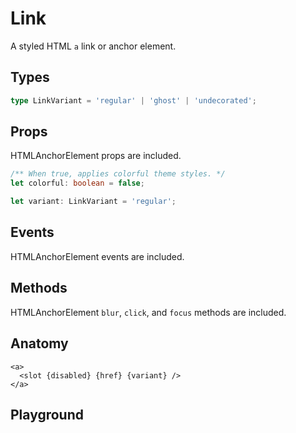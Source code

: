 <script>
    import Playground from './LinkPlayground.svelte';
</script>

# Link

A styled HTML `a` link or anchor element.

## Types

```ts
type LinkVariant = 'regular' | 'ghost' | 'undecorated';
```

## Props

HTMLAnchorElement props are included.

```ts
/** When true, applies colorful theme styles. */
let colorful: boolean = false;

let variant: LinkVariant = 'regular';
```

## Events

HTMLAnchorElement events are included.

## Methods

HTMLAnchorElement `blur`, `click`, and `focus` methods are included.

## Anatomy

```svelte
<a>
  <slot {disabled} {href} {variant} />
</a>
```

## Playground

<Playground />
